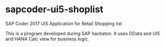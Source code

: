 # sapcoder-ui5-shoplist
SAP Coder 2017 UI5 Application for Retail Shopping list

This is a program developed during SAP hackaton. It uses OData and UI5 and HANA Calc view for business logic.
